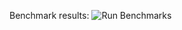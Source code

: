Benchmark results: ![Run Benchmarks](<https://github.com/simplicity/kinekt-benchmarks/actions/workflows/Run Benchmarks.yml/badge.svg>)
